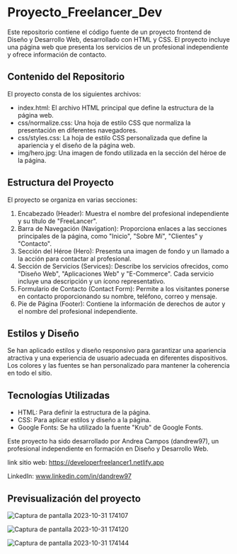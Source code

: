 # Proyecto_Freelancer_Dev

Este repositorio contiene el código fuente de un proyecto frontend de Diseño y Desarrollo Web, desarrollado con HTML y CSS. El proyecto incluye una página web que presenta los servicios de un profesional independiente y ofrece información de contacto.

## Contenido del Repositorio
El proyecto consta de los siguientes archivos:

- index.html: El archivo HTML principal que define la estructura de la página web.
- css/normalize.css: Una hoja de estilo CSS que normaliza la presentación en diferentes navegadores.
- css/styles.css: La hoja de estilo CSS personalizada que define la apariencia y el diseño de la página web.
- img/hero.jpg: Una imagen de fondo utilizada en la sección del héroe de la página.

## Estructura del Proyecto
El proyecto se organiza en varias secciones:

1. Encabezado (Header): Muestra el nombre del profesional independiente y su título de "FreeLancer".
2. Barra de Navegación (Navigation): Proporciona enlaces a las secciones principales de la página, como "Inicio", "Sobre Mí", "Clientes" y "Contacto".
3. Sección del Héroe (Hero): Presenta una imagen de fondo y un llamado a la acción para contactar al profesional.
4. Sección de Servicios (Services): Describe los servicios ofrecidos, como "Diseño Web", "Aplicaciones Web" y "E-Commerce". Cada servicio incluye una descripción y un ícono representativo.
4. Formulario de Contacto (Contact Form): Permite a los visitantes ponerse en contacto proporcionando su nombre, teléfono, correo y mensaje.
5. Pie de Página (Footer): Contiene la información de derechos de autor y el nombre del profesional independiente.

## Estilos y Diseño
Se han aplicado estilos y diseño responsivo para garantizar una apariencia atractiva y una experiencia de usuario adecuada en diferentes dispositivos. Los colores y las fuentes se han personalizado para mantener la coherencia en todo el sitio.

## Tecnologías Utilizadas
- HTML: Para definir la estructura de la página.
- CSS: Para aplicar estilos y diseño a la página.
- Google Fonts: Se ha utilizado la fuente "Krub" de Google Fonts.

Este proyecto ha sido desarrollado por Andrea Campos (dandrew97), un profesional independiente en formación en Diseño y Desarrollo Web. 

link sitio web: https://developerfreelancer1.netlify.app

LinkedIn: www.linkedin.com/in/dandrew97

## Previsualización del proyecto
![Captura de pantalla 2023-10-31 174107](https://github.com/dandrew97/Proyecto_Freelancer_Dev/assets/104542522/107aba4e-7022-4096-8b6a-b975903d3c31)

![Captura de pantalla 2023-10-31 174120](https://github.com/dandrew97/Proyecto_Freelancer_Dev/assets/104542522/6776f2e8-048a-4d26-9092-85f522868fc0)

![Captura de pantalla 2023-10-31 174144](https://github.com/dandrew97/Proyecto_Freelancer_Dev/assets/104542522/c0ddc668-b416-44d0-9f22-347ae1fd8eb2)














